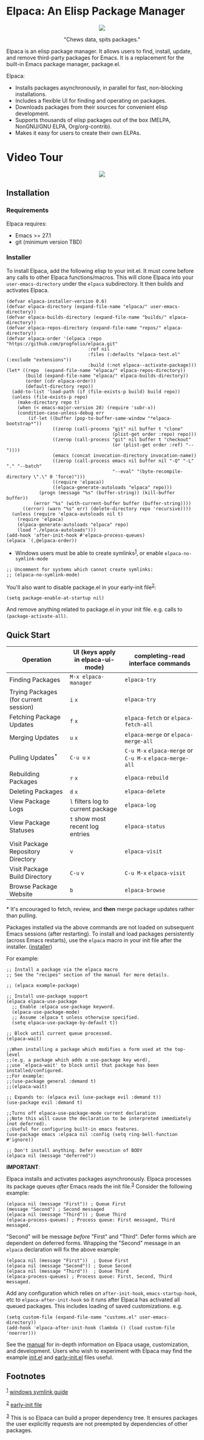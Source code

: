 # Elpaca: An Elisp Package Manager

<p align="center"><img src="./images/elpaca.svg"/></p>

<p align="center">"Chews data, spits packages."</p>

Elpaca is an elisp package manager. It allows users to find, install, update, and remove third-party packages for Emacs. It is a replacement for the built-in Emacs package manager, package.el.

Elpaca:

-   Installs packages asynchronously, in parallel for fast, non-blocking installations.
-   Includes a flexible UI for finding and operating on packages.
-   Downloads packages from their sources for convenient elisp development.
-   Supports thousands of elisp packages out of the box (MELPA, NonGNU/GNU ELPA, Org/org-contrib).
-   Makes it easy for users to create their own ELPAs.


# Video Tour

<p align="center"><a href="https://www.youtube.com/watch?v=5Ud-TE3iIQY"><img src="./images/elpaca-manager-install.gif"/></a></p>


## Installation


### Requirements

Elpaca requires:

-   Emacs >= 27.1
-   git (minimum version TBD)


<a id="installer"></a>

### Installer

To install Elpaca, add the following elisp to your init.el. It must come before any calls to other Elpaca functions/macros. This will clone Elpaca into your `user-emacs-directory` under the `elpaca` subdirectory. It then builds and activates Elpaca.

```emacs-lisp
(defvar elpaca-installer-version 0.6)
(defvar elpaca-directory (expand-file-name "elpaca/" user-emacs-directory))
(defvar elpaca-builds-directory (expand-file-name "builds/" elpaca-directory))
(defvar elpaca-repos-directory (expand-file-name "repos/" elpaca-directory))
(defvar elpaca-order '(elpaca :repo "https://github.com/progfolio/elpaca.git"
                              :ref nil
                              :files (:defaults "elpaca-test.el" (:exclude "extensions"))
                              :build (:not elpaca--activate-package)))
(let* ((repo  (expand-file-name "elpaca/" elpaca-repos-directory))
       (build (expand-file-name "elpaca/" elpaca-builds-directory))
       (order (cdr elpaca-order))
       (default-directory repo))
  (add-to-list 'load-path (if (file-exists-p build) build repo))
  (unless (file-exists-p repo)
    (make-directory repo t)
    (when (< emacs-major-version 28) (require 'subr-x))
    (condition-case-unless-debug err
        (if-let ((buffer (pop-to-buffer-same-window "*elpaca-bootstrap*"))
                 ((zerop (call-process "git" nil buffer t "clone"
                                       (plist-get order :repo) repo)))
                 ((zerop (call-process "git" nil buffer t "checkout"
                                       (or (plist-get order :ref) "--"))))
                 (emacs (concat invocation-directory invocation-name))
                 ((zerop (call-process emacs nil buffer nil "-Q" "-L" "." "--batch"
                                       "--eval" "(byte-recompile-directory \".\" 0 'force)")))
                 ((require 'elpaca))
                 ((elpaca-generate-autoloads "elpaca" repo)))
            (progn (message "%s" (buffer-string)) (kill-buffer buffer))
          (error "%s" (with-current-buffer buffer (buffer-string))))
      ((error) (warn "%s" err) (delete-directory repo 'recursive))))
  (unless (require 'elpaca-autoloads nil t)
    (require 'elpaca)
    (elpaca-generate-autoloads "elpaca" repo)
    (load "./elpaca-autoloads")))
(add-hook 'after-init-hook #'elpaca-process-queues)
(elpaca `(,@elpaca-order))
```

-   Windows users must be able to create symlinks<sup><a id="fnr.1" class="footref" href="#fn.1" role="doc-backlink">1</a></sup>, or enable `elpaca-no-symlink-mode`

```emacs-lisp
;; Uncomment for systems which cannot create symlinks:
;; (elpaca-no-symlink-mode)
```

You'll also want to disable package.el in your early-init file<sup><a id="fnr.2" class="footref" href="#fn.2" role="doc-backlink">2</a></sup>:

```emacs-lisp
(setq package-enable-at-startup nil)
```

And remove anything related to package.el in your init file. e.g. calls to `(package-activate-all)`.


## Quick Start

| Operation                             | UI (keys apply in elpaca-ui-mode)  | completing-read interface commands                       |
|------------------------------------- |---------------------------------- |-------------------------------------------------------- |
| Finding Packages                      | `M-x elpaca-manager`               | `elpaca-try`                                             |
| Trying Packages (for current session) | `i` `x`                            | `elpaca-try`                                             |
| Fetching Package Updates              | `f` `x`                            | `elpaca-fetch` or `elpaca-fetch-all`                     |
| Merging Updates                       | `u` `x`                            | `elpaca-merge` or `elpaca-merge-all`                     |
| Pulling Updates<sup>\*</sup>          | `C-u u` `x`                        | `C-u M-x` `elpaca-merge` or `C-u M-x` `elpaca-merge-all` |
| Rebuilding Packages                   | `r` `x`                            | `elpaca-rebuild`                                         |
| Deleting Packages                     | `d` `x`                            | `elpaca-delete`                                          |
| View Package Logs                     | `l` filters log to current package | `elpaca-log`                                             |
| View Package Statuses                 | `t` show most recent log entries   | `elpaca-status`                                          |
| Visit Package Repository Directory    | `v`                                | `elpaca-visit`                                           |
| Visit Package Build Directory         | `C-u` `v`                          | `C-u M-x` `elpaca-visit`                                 |
| Browse Package Website                | `b`                                | `elpaca-browse`                                          |

​\* It's encouraged to fetch, review, and **then** merge package updates rather than pulling.

Packages installed via the above commands are not loaded on subsequent Emacs sessions (after restarting). To install and load packages persistently (across Emacs restarts), use the `elpaca` macro in your init file after the installer. ([installer](#installer))

For example:

```emacs-lisp
;; Install a package via the elpaca macro
;; See the "recipes" section of the manual for more details.

;; (elpaca example-package)

;; Install use-package support
(elpaca elpaca-use-package
  ;; Enable :elpaca use-package keyword.
  (elpaca-use-package-mode)
  ;; Assume :elpaca t unless otherwise specified.
  (setq elpaca-use-package-by-default t))

;; Block until current queue processed.
(elpaca-wait)

;;When installing a package which modifies a form used at the top-level
;;(e.g. a package which adds a use-package key word),
;;use `elpaca-wait' to block until that package has been installed/configured.
;;For example:
;;(use-package general :demand t)
;;(elpaca-wait)

;; Expands to: (elpaca evil (use-package evil :demand t))
(use-package evil :demand t)

;;Turns off elpaca-use-package-mode current declaration
;;Note this will cause the declaration to be interpreted immediately (not deferred).
;;Useful for configuring built-in emacs features.
(use-package emacs :elpaca nil :config (setq ring-bell-function #'ignore))

;; Don't install anything. Defer execution of BODY
(elpaca nil (message "deferred"))
```

**IMPORTANT**:

Elpaca installs and activates packages asynchronously. Elpaca processes its package queues *after* Emacs reads the init file.<sup><a id="fnr.3" class="footref" href="#fn.3" role="doc-backlink">3</a></sup> Consider the following example:

```emacs-lisp
(elpaca nil (message "First")) ; Queue First
(message "Second") ; Second messaged
(elpaca nil (message "Third")) ; Queue Third
(elpaca-process-queues) ; Process queue: First messaged, Third messaged.
```

"Second" will be message *before* "First" and "Third". Defer forms which are dependent on deferred forms. Wrapping the "Second" message in an `elpaca` declaration will fix the above example:

```emacs-lisp
(elpaca nil (message "First"))  ; Queue First
(elpaca nil (message "Second")) ; Queue Second
(elpaca nil (message "Third"))  ; Queue Third
(elpaca-process-queues) ; Process queue: First, Second, Third messaged.
```

Add any configuration which relies on `after-init-hook`, `emacs-startup-hook`, etc to `elpaca-after-init-hook` so it runs after Elpaca has activated all queued packages. This includes loading of saved customizations. e.g.

```emacs-lisp
(setq custom-file (expand-file-name "customs.el" user-emacs-directory))
(add-hook 'elpaca-after-init-hook (lambda () (load custom-file 'noerror)))
```

See the [manual](./doc/manual.md) for in-depth information on Elpaca usage, customization, and development. Users who wish to experiment with Elpaca may find the example [init.el](./doc/init.el) and [early-init.el](./doc/early-init.el) files useful.

## Footnotes

<sup><a id="fn.1" class="footnum" href="#fnr.1">1</a></sup> [windows symlink guide](https://www.howtogeek.com/16226/complete-guide-to-symbolic-links-symlinks-on-windows-or-linux/)

<sup><a id="fn.2" class="footnum" href="#fnr.2">2</a></sup> [early-init file](https://www.gnu.org/software/emacs/manual/html_node/emacs/Early-Init-File.html)

<sup><a id="fn.3" class="footnum" href="#fnr.3">3</a></sup> This is so Elpaca can build a proper dependency tree. It ensures packages the user explicitly requests are not preempted by dependencies of other packages.
